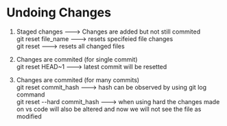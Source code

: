 # Undoing Changes 

1) Staged changes ---> Changes are added but not still commited<br>
    git reset file_name ---> resets specifeied file changes<br>
    git reset ---> resets all changed files <br>

2) Changes are commited (for single commit)<br>
    git reset HEAD~1 ---> latest commit will be resetted<br>

3) Changes are commited (for many commits)<br>
    git reset commit_hash ---> hash can be observed by using git log command<br>
    git reset --hard commit_hash ---> when using hard the changes made on vs code will also be altered and now we will not see the file as modified <br>